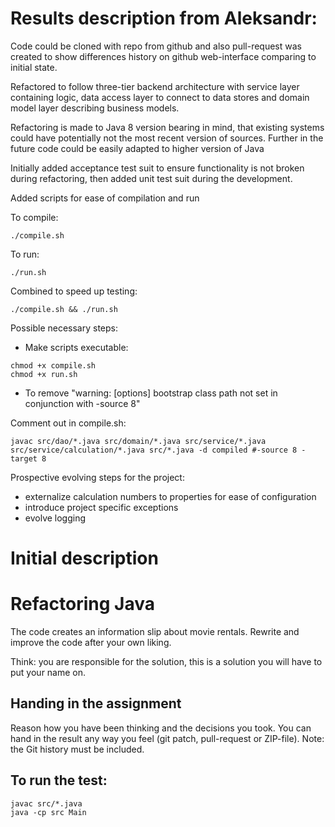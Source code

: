 # Results description from Aleksandr:

Code could be cloned with repo from github and also pull-request was created to show differences history on github web-interface comparing to initial state.

Refactored to follow three-tier backend architecture with service layer containing logic, data access layer to connect to data stores and domain model layer describing business models.

Refactoring is made to Java 8 version bearing in mind, that existing systems could have potentially not the most recent version of sources. Further in the future code could be easily adapted to higher version of Java

Initially added acceptance test suit to ensure functionality is not broken during refactoring, then added unit test suit during the development.

Added scripts for ease of compilation and run

To compile:

```
./compile.sh
```

To run:

```
./run.sh
```

Combined to speed up testing:
```
./compile.sh && ./run.sh
```

Possible necessary steps:

- Make scripts executable:

```
chmod +x compile.sh
chmod +x run.sh
```

- To remove 
"warning: [options] bootstrap class path not set in conjunction with -source 8"

Comment out in compile.sh:

```
javac src/dao/*.java src/domain/*.java src/service/*.java src/service/calculation/*.java src/*.java -d compiled #-source 8 -target 8
```
Prospective evolving steps for the project:

- externalize calculation numbers to properties for ease of configuration 
- introduce project specific exceptions
- evolve logging

# Initial description
# Refactoring Java

The code creates an information slip about movie rentals.
Rewrite and improve the code after your own liking.

Think: you are responsible for the solution, this is a solution you will have to put your name on.


## Handing in the assignment

Reason how you have been thinking and the decisions you took. 
You can hand in the result any way you feel (git patch, pull-request or ZIP-file).
Note: the Git history must be included.


## To run the test:

```
javac src/*.java
java -cp src Main
```
